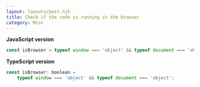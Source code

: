 ```yaml
---
layout: layouts/post.njk
title: Check if the code is running in the browser
category: Misc
---
```


**JavaScript version**

```js
const isBrowser = typeof window === 'object' && typeof document === 'object';
```

**TypeScript version**

```js
const isBrowser: boolean =
	typeof window === 'object' && typeof document === 'object';
```
